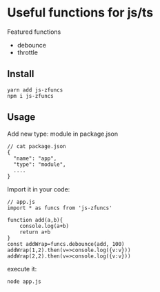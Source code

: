 # Useful functions for js/ts
Featured functions
- debounce
- throttle

## Install
    yarn add js-zfuncs
    npm i js-zfuncs

## Usage
Add new type: module in package.json

    // cat package.json
    {
      "name": "app",
      "type": "module",
      ....
    }

Import it in your code:

    // app.js
    import * as funcs from 'js-zfuncs'

    function add(a,b){
        console.log(a+b)
        return a+b
    }
    const addWrap=funcs.debounce(add, 100)
    addWrap(1,2).then(v=>console.log({v:v}))
    addWrap(2,2).then(v=>console.log({v:v}))

execute it:

    node app.js
